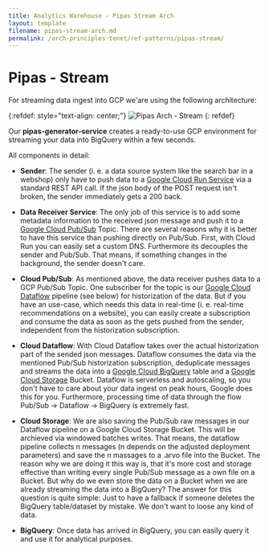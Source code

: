 ```yaml
---
title: Analytics Warehouse - Pipas Stream Arch
layout: template
filename: pipas-stream-arch.md
permalink: /arch-principles-tenet/ref-patterns/pipas-stream/
--- 
```

# Pipas - Stream

For streaming data ingest into GCP we'are using the following architecture:

{:refdef: style="text-align: center;"}
![Pipas Arch - Stream]({{site.baseurl}}/2-arch-principles-tenet/pipas/stream-arch-pic.png)
{: refdef}

Our **pipas-generator-service** creates a ready-to-use GCP environment for streaming your data
into BigQuery within a few seconds. 

All components in detail:

- **Sender**: The sender (i. e. a data source system like the search bar in a webshop) only have to push data to a 
 <a href="https://cloud.google.com/run" target="_blank">Google Cloud Run Service</a> via a standard REST API call.
 If the json body of the POST request isn't broken, the sender immediately gets a 200 back.


- **Data Receiver Service**: The only job of this service is to add some metadata information to the received json message 
and push it to a <a href="https://cloud.google.com/pubsub" target="_blank">Google Cloud Pub/Sub</a> Topic.
There are several reasons why it is better to have this service than pushing directly on Pub/Sub. First, with Cloud Run you can easily set a custom DNS.
Furthermore its decouples the sender and Pub/Sub. That means, if something changes in the background, the sender doesn't care. 

- **Cloud Pub/Sub**: As mentioned above, the data receiver pushes data to a GCP Pub/Sub Topic. One subscriber for the topic is 
 our  <a href="https://cloud.google.com/dataflow" target="_blank">Google Cloud Dataflow</a> pipeline (see below) for 
 historization of the data.
But if you have an use-case, which needs this data in real-time (i. e. real-time recommendations on a website), 
you can easily create a subscription and consume the data as soon as the gets pushed from the sender, independent from 
the historization subscription. 

- **Cloud Dataflow**: With Cloud Dataflow takes over the actual historization part of the sended json messages. 
Dataflow consumes the data via the mentioned Pub/Sub historization subscription, deduplicate messages and streams the 
data into a  <a href="https://cloud.google.com/bigquery" target="_blank">Google Cloud BigQuery</a> table and a 
<a href="https://cloud.google.com/storage" target="_blank">Google Cloud Storage</a> Bucket. 
Dataflow is serverless and autoscaling, so you don't have to care about your data ingest on peak hours, Google does this for you. 
Furthermore, processing time of data through the flow Pub/Sub -> Dataflow -> BigQuery is extremely fast. 

- **Cloud Storage**: We are also saving the Pub/Sub raw messages in our Dataflow pipeline on a Google Cloud Storage Bucket. 
This will be archieved via windowed batches writes. That means, the dataflow pipeline collects n messages (n depends on
the adjusted deployment parameters) and save the n massages to a .arvo file into the Bucket. The reason why we are doing 
it this way is, that it's more cost and storage effective than writing every single Pub/Sub message as a own file on a Bucket. 
But why do we even store the data on a Bucket when we are already streaming the data into a BigQuery? The answer for this 
question is quite simple: Just to have a fallback if someone deletes the BigQuery table/dataset by mistake. We don't want 
to loose any kind of data. 

- **BigQuery**: Once data has arrived in BigQuery, you can easily query it and use it for analytical purposes.

